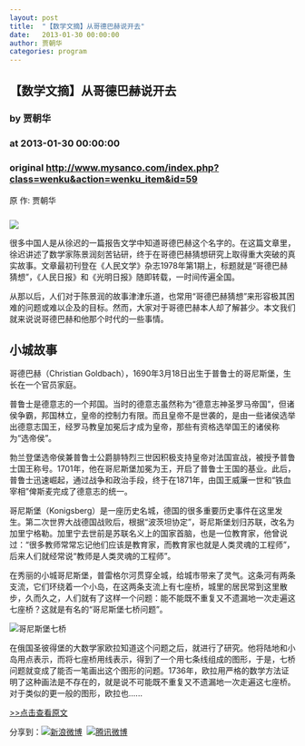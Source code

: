 ```yaml
---
layout: post
title:  "【数学文摘】从哥德巴赫说开去"
date:   2013-01-30 00:00:00
author: 贾朝华
categories: program
---
```


## 【数学文摘】从哥德巴赫说开去
### by 贾朝华
### at 2013-01-30 00:00:00
### original <http://www.mysanco.com/index.php?class=wenku&action=wenku_item&id=59>

<div>原  作: 贾朝华</div><div style="margin-top:25px"><img src="http://www.mysanco.com/attachment/magazine/mc2010v4a1_1.jpg"></div><p>很多中国人是从徐迟的一篇报告文学中知道哥德巴赫这个名字的。在这篇文章里，徐迟讲述了数学家陈景润刻苦钻研，终于在哥德巴赫猜想研究上取得重大突破的真实故事。文章最初刊登在《人民文学》杂志1978年第1期上，标题就是“哥德巴赫猜想”，《人民日报》和《光明日报》随即转载，一时间传遍全国。</p><p>从那以后，人们对于陈景润的故事津津乐道，也常用“哥德巴赫猜想”来形容极其困难的问题或难以企及的目标。然而，大家对于哥德巴赫本人却了解甚少。本文我们就来说说哥德巴赫和他那个时代的一些事情。</p><h2>小城故事</h2><p>哥德巴赫（Christian Goldbach），1690年3月18日出生于普鲁士的哥尼斯堡，生长在一个官员家庭。</p><p>普鲁士是德意志的一个邦国。当时的德意志虽然称为“德意志神圣罗马帝国”，但诸侯争霸，邦国林立，皇帝的控制力有限。而且皇帝不是世袭的，是由一些诸侯选举出德意志国王，经罗马教皇加冕后才成为皇帝，那些有资格选举国王的诸侯称为“选帝侯”。</p><p>勃兰登堡选帝侯兼普鲁士公爵腓特烈三世因积极支持皇帝对法国宣战，被授予普鲁士国王称号。1701年，他在哥尼斯堡加冕为王，开启了普鲁士王国的基业。此后，普鲁士迅速崛起，通过战争和政治手段，终于在1871年，由国王威廉一世和“铁血宰相”俾斯麦完成了德意志的统一。</p><p>哥尼斯堡（Konigsberg）是一座历史名城，德国的很多重要历史事件在这里发生。第二次世界大战德国战败后，根据“波茨坦协定”，哥尼斯堡划归苏联，改名为加里宁格勒。加里宁去世前是苏联名义上的国家首脑，也是一位教育家，他曾说过：“很多教师常常忘记他们应该是教育家，而教育家也就是人类灵魂的工程师”，后来人们就经常说“教师是人类灵魂的工程师”。</p><p>在秀丽的小城哥尼斯堡，普雷格尔河贯穿全城，给城市带来了灵气。这条河有两条支流，它们环绕着一个小岛，在这两条支流上有七座桥，城里的居民常到这里散步，久而久之，人们就有了这样一个问题：能不能既不重复又不遗漏地一次走遍这七座桥？这就是有名的“哥尼斯堡七桥问题”。</p><div><img src="http://www.mysanco.com/attachment/magazine/mc2010v4a1_2.jpg"><span>哥尼斯堡七桥</span></div><p>在俄国圣彼得堡的大数学家欧拉知道这个问题之后，就进行了研究。他将陆地和小岛用点表示，而将七座桥用线表示，得到了一个用七条线组成的图形，于是，七桥问题就变成了能否一笔画出这个图形的问题。1736年，欧拉用严格的数学方法证明了这种画法是不存在的，就是说不可能既不重复又不遗漏地一次走遍这七座桥。对于类似的更一般的图形，欧拉也......</p><p><p><a href="http://www.mysanco.com/index.php?class=wenku&amp;action=wenku_item&amp;id=59">&gt;&gt;点击查看原文</a></p><p><span>分享到：</span><a href="http://v.t.sina.com.cn/share/share.php?appkey=2788964267&amp;title=%E4%BB%8E%E5%93%A5%E5%BE%B7%E5%B7%B4%E8%B5%AB%E8%AF%B4%E5%BC%80%E5%8E%BB%20-%20%40%E5%96%84%E7%A7%91%E7%BD%91&amp;url=http%3A%2F%2Fwww.mysanco.com%2Findex.php%3Fclass%3Dwenku%26action%3Dwenku_item%26id%3D59&amp;source=bshare&amp;retcode=0&amp;ralateUid=2621600632"><img src="http://www.mysanco.com/skin/default/images/wb_sina.jpg">新浪微博</a>  <a href="http://share.v.t.qq.com/index.php?c=share&amp;a=index&amp;title=%E4%BB%8E%E5%93%A5%E5%BE%B7%E5%B7%B4%E8%B5%AB%E8%AF%B4%E5%BC%80%E5%8E%BB-&amp;site=http%3a%2f%2fwww.bshare.cn&amp;url=http%3A%2F%2Fwww.mysanco.com%2Findex.php%3Fclass%3Dwenku%26action%3Dwenku_item%26id%3D59&amp;appkey=dcba10cb2d574a48a16f24c9b6af610c"><img src="http://www.mysanco.com/skin/default/images/wb_qq.jpg">腾讯微博</a></p></p>